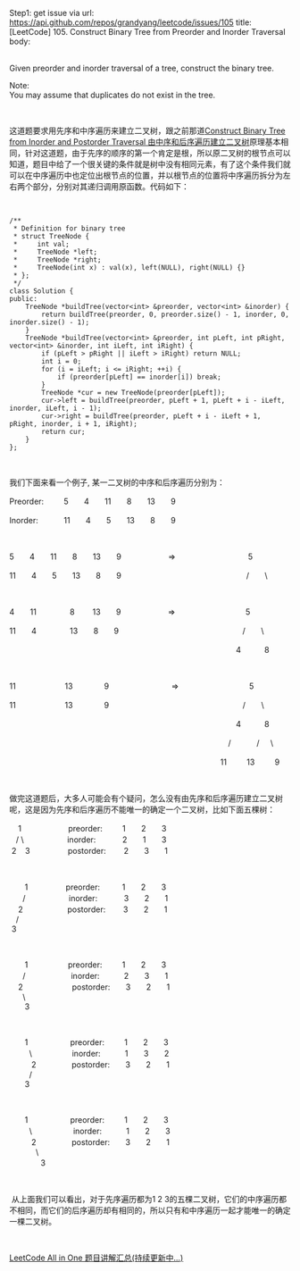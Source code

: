 Step1: get issue via url: https://api.github.com/repos/grandyang/leetcode/issues/105 
 title:[LeetCode] 105. Construct Binary Tree from Preorder and Inorder Traversal 
 body:  
  

Given preorder and inorder traversal of a tree, construct the binary tree.

Note:  
You may assume that duplicates do not exist in the tree.

 

这道题要求用先序和中序遍历来建立二叉树，跟之前那道[Construct Binary Tree from Inorder and Postorder Traversal 由中序和后序遍历建立二叉树](http://www.cnblogs.com/grandyang/p/4296193.html)原理基本相同，针对这道题，由于先序的顺序的第一个肯定是根，所以原二叉树的根节点可以知道，题目中给了一个很关键的条件就是树中没有相同元素，有了这个条件我们就可以在中序遍历中也定位出根节点的位置，并以根节点的位置将中序遍历拆分为左右两个部分，分别对其递归调用原函数。代码如下：

 
    
    
    /**
     * Definition for binary tree
     * struct TreeNode {
     *     int val;
     *     TreeNode *left;
     *     TreeNode *right;
     *     TreeNode(int x) : val(x), left(NULL), right(NULL) {}
     * };
     */
    class Solution {
    public:
        TreeNode *buildTree(vector<int> &preorder, vector<int> &inorder) {
            return buildTree(preorder, 0, preorder.size() - 1, inorder, 0, inorder.size() - 1);
        }
        TreeNode *buildTree(vector<int> &preorder, int pLeft, int pRight, vector<int> &inorder, int iLeft, int iRight) {
            if (pLeft > pRight || iLeft > iRight) return NULL;
            int i = 0;
            for (i = iLeft; i <= iRight; ++i) {
                if (preorder[pLeft] == inorder[i]) break;
            }
            TreeNode *cur = new TreeNode(preorder[pLeft]);
            cur->left = buildTree(preorder, pLeft + 1, pLeft + i - iLeft, inorder, iLeft, i - 1);
            cur->right = buildTree(preorder, pLeft + i - iLeft + 1, pRight, inorder, i + 1, iRight);
            return cur;
        }
    };

 

我们下面来看一个例子, 某一二叉树的中序和后序遍历分别为：

Preorder:　  　5　　4　　11　　8　　13　　9

Inorder:　　 　11　　4　　5　　13　　8　　9

 

5　　4　　11　　8　　13　　9　　　　　　=>　　　　　　　　　 5

11　　4　　5　　13　　8　　9　　　　　　　　　　　　　　　　/　　\

 

4　　11　　 　　8　　 13　　9　　　　　　=>　　　　　　　　　5

11　　4　　　　 13　　8　　9　　 　　　　　　　　　　　　　  /　　\

　　　　　　　　　　　　　　　　　　　　　　　　　　　　　4　　　8

 

11　　　　 　　13　　　　9　　　　　　　　=>　　　　　　　　　5

11　　　　　　 13　　　　9　　　　 　　　　　　　　　　　　   /　　\

　　　　　　　　　　　　　　　　　　　　　　　　　　　　　4　　　8

　　　　　　　　　　　　　　　　　　　　　　　　　　　　/　　　 /     \

　　　　　　　　　　　　　　　　　　　　　　　　　　　11　　  13　　  9

 

做完这道题后，大多人可能会有个疑问，怎么没有由先序和后序遍历建立二叉树呢，这是因为先序和后序遍历不能唯一的确定一个二叉树，比如下面五棵树：

    1　　　　　　preorder:　　  1　　2　　3  
   / \　　　　　  inorder:　　     2　　1　　3  
 2    3　　  　　 postorder:　　 2　　3　　1

 

       1   　　　　preorder:　　   1　　2　　3  
      / 　　　　　 inorder:　　     3　　2　　1  
    2 　　　　     postorder: 　　3　　2　　1  
   /  
 3

 

       1　　　　    preorder:　　  1　　2　　3  
      / 　　　　　  inorder:　　    2　　3　　1  
    2 　　　　　　postorder:　　3　　2　　1  
      \  
       3

 

       1　　　　     preorder:　　  1　　2　　3  
         \ 　　　　   inorder:　　    1　　3　　2  
          2 　　　　 postorder:　　3　　2　　1  
         /  
       3

 

       1　　　　     preorder:　　  1　　2　　3  
         \ 　　　　　inorder:　　    1　　2　　3  
          2 　　　　 postorder:　　3　　2　　1  
            \  
　　　　3

 

 从上面我们可以看出，对于先序遍历都为1 2 3的五棵二叉树，它们的中序遍历都不相同，而它们的后序遍历却有相同的，所以只有和中序遍历一起才能唯一的确定一棵二叉树。

 

[LeetCode All in One 题目讲解汇总(持续更新中...)](http://www.cnblogs.com/grandyang/p/4606334.html)

 
